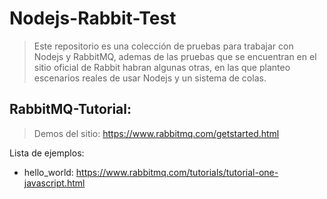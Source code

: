 # Nodejs-Rabbit-Test
> Este repositorio es una colección de pruebas para trabajar con Nodejs y RabbitMQ, ademas de las pruebas que se encuentran en el sitio oficial de Rabbit habran algunas otras, en las que planteo escenarios reales de usar Nodejs y un sistema de colas.

## RabbitMQ-Tutorial:
> Demos del sitio: https://www.rabbitmq.com/getstarted.html

Lista de ejemplos:
- hello_world: https://www.rabbitmq.com/tutorials/tutorial-one-javascript.html

